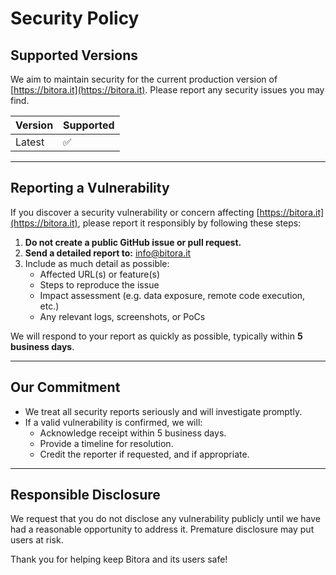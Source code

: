 # Security Policy

## Supported Versions

We aim to maintain security for the current production version of [https://bitora.it](https://bitora.it). Please report any security issues you may find.

| Version | Supported |
| ------- | --------- |
| Latest  | ✅        |

---

## Reporting a Vulnerability

If you discover a security vulnerability or concern affecting [https://bitora.it](https://bitora.it), please report it responsibly by following these steps:

1. **Do not create a public GitHub issue or pull request.**
2. **Send a detailed report to:** [info@bitora.it](mailto:info@bitora.it)
3. Include as much detail as possible:
   - Affected URL(s) or feature(s)
   - Steps to reproduce the issue
   - Impact assessment (e.g. data exposure, remote code execution, etc.)
   - Any relevant logs, screenshots, or PoCs

We will respond to your report as quickly as possible, typically within **5 business days**.

---

## Our Commitment

- We treat all security reports seriously and will investigate promptly.
- If a valid vulnerability is confirmed, we will:
  - Acknowledge receipt within 5 business days.
  - Provide a timeline for resolution.
  - Credit the reporter if requested, and if appropriate.

---

## Responsible Disclosure

We request that you do not disclose any vulnerability publicly until we have had a reasonable opportunity to address it. Premature disclosure may put users at risk.

Thank you for helping keep Bitora and its users safe!
